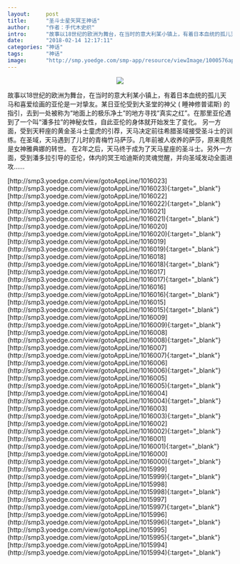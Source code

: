 ```yaml
---
layout:     post
title:      "圣斗士星矢冥王神话"
author:     "作者：手代木史织"
intro:      "故事以18世纪的欧洲为舞台，在当时的意大利某小镇上，有着日本血统的孤儿天马和喜爱绘画的亚伦是一对挚友。某日亚伦受到大圣堂的神父 ( 睡神修普诺斯) 的指引，去到一处被称为“地面上的极乐净土”的地方寻找“真实之红”。在那里亚伦遇到了一个叫“潘多拉”的神秘女性，自此亚伦的身体就开始发生了变化。 另一方面，受到天秤座的黄金圣斗士童虎的引荐，天马决定前往希腊圣域接受圣斗士的训练。在圣域，天马遇到了儿时的青梅竹马萨莎。几年前被人收养的萨莎，原来竟然是女神雅典娜的转世。 在2年之后，天马终于成为了天马星座的圣斗士。另外一方面，受到潘多拉引导的亚伦，体内的冥王哈迪斯的灵魂觉醒，并向圣域发动全面进攻……"
date:       "2018-02-14 12:17:11"
categories: "神话"
tags:       "神话"
image:      "http://smp.yoedge.com/smp-app/resource/viewImage/1000576appline.png"
---
```

<div style="text-align: center">
<p><img src="http://smp.yoedge.com/smp-app/resource/viewImage/1000576appline.png"/></p>
</div>
<p class="post-meta">
<span>故事以18世纪的欧洲为舞台，在当时的意大利某小镇上，有着日本血统的孤儿天马和喜爱绘画的亚伦是一对挚友。某日亚伦受到大圣堂的神父 ( 睡神修普诺斯) 的指引，去到一处被称为“地面上的极乐净土”的地方寻找“真实之红”。在那里亚伦遇到了一个叫“潘多拉”的神秘女性，自此亚伦的身体就开始发生了变化。 另一方面，受到天秤座的黄金圣斗士童虎的引荐，天马决定前往希腊圣域接受圣斗士的训练。在圣域，天马遇到了儿时的青梅竹马萨莎。几年前被人收养的萨莎，原来竟然是女神雅典娜的转世。 在2年之后，天马终于成为了天马星座的圣斗士。另外一方面，受到潘多拉引导的亚伦，体内的冥王哈迪斯的灵魂觉醒，并向圣域发动全面进攻……</span>
</p>
[http://smp3.yoedge.com/view/gotoAppLine/1016023](http://smp3.yoedge.com/view/gotoAppLine/1016023){:target="_blank"}
[http://smp3.yoedge.com/view/gotoAppLine/1016022](http://smp3.yoedge.com/view/gotoAppLine/1016022){:target="_blank"}
[http://smp3.yoedge.com/view/gotoAppLine/1016021](http://smp3.yoedge.com/view/gotoAppLine/1016021){:target="_blank"}
[http://smp3.yoedge.com/view/gotoAppLine/1016020](http://smp3.yoedge.com/view/gotoAppLine/1016020){:target="_blank"}
[http://smp3.yoedge.com/view/gotoAppLine/1016019](http://smp3.yoedge.com/view/gotoAppLine/1016019){:target="_blank"}
[http://smp3.yoedge.com/view/gotoAppLine/1016018](http://smp3.yoedge.com/view/gotoAppLine/1016018){:target="_blank"}
[http://smp3.yoedge.com/view/gotoAppLine/1016017](http://smp3.yoedge.com/view/gotoAppLine/1016017){:target="_blank"}
[http://smp3.yoedge.com/view/gotoAppLine/1016016](http://smp3.yoedge.com/view/gotoAppLine/1016016){:target="_blank"}
[http://smp3.yoedge.com/view/gotoAppLine/1016015](http://smp3.yoedge.com/view/gotoAppLine/1016015){:target="_blank"}
[http://smp3.yoedge.com/view/gotoAppLine/1016009](http://smp3.yoedge.com/view/gotoAppLine/1016009){:target="_blank"}
[http://smp3.yoedge.com/view/gotoAppLine/1016008](http://smp3.yoedge.com/view/gotoAppLine/1016008){:target="_blank"}
[http://smp3.yoedge.com/view/gotoAppLine/1016007](http://smp3.yoedge.com/view/gotoAppLine/1016007){:target="_blank"}
[http://smp3.yoedge.com/view/gotoAppLine/1016006](http://smp3.yoedge.com/view/gotoAppLine/1016006){:target="_blank"}
[http://smp3.yoedge.com/view/gotoAppLine/1016005](http://smp3.yoedge.com/view/gotoAppLine/1016005){:target="_blank"}
[http://smp3.yoedge.com/view/gotoAppLine/1016004](http://smp3.yoedge.com/view/gotoAppLine/1016004){:target="_blank"}
[http://smp3.yoedge.com/view/gotoAppLine/1016003](http://smp3.yoedge.com/view/gotoAppLine/1016003){:target="_blank"}
[http://smp3.yoedge.com/view/gotoAppLine/1016002](http://smp3.yoedge.com/view/gotoAppLine/1016002){:target="_blank"}
[http://smp3.yoedge.com/view/gotoAppLine/1016001](http://smp3.yoedge.com/view/gotoAppLine/1016001){:target="_blank"}
[http://smp3.yoedge.com/view/gotoAppLine/1016000](http://smp3.yoedge.com/view/gotoAppLine/1016000){:target="_blank"}
[http://smp3.yoedge.com/view/gotoAppLine/1015999](http://smp3.yoedge.com/view/gotoAppLine/1015999){:target="_blank"}
[http://smp3.yoedge.com/view/gotoAppLine/1015998](http://smp3.yoedge.com/view/gotoAppLine/1015998){:target="_blank"}
[http://smp3.yoedge.com/view/gotoAppLine/1015997](http://smp3.yoedge.com/view/gotoAppLine/1015997){:target="_blank"}
[http://smp3.yoedge.com/view/gotoAppLine/1015996](http://smp3.yoedge.com/view/gotoAppLine/1015996){:target="_blank"}
[http://smp3.yoedge.com/view/gotoAppLine/1015995](http://smp3.yoedge.com/view/gotoAppLine/1015995){:target="_blank"}
[http://smp3.yoedge.com/view/gotoAppLine/1015994](http://smp3.yoedge.com/view/gotoAppLine/1015994){:target="_blank"}



